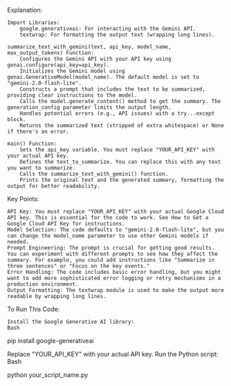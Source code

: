 Explanation:

    Import Libraries:
        google.generativeai: For interacting with the Gemini API.
        textwrap: For formatting the output text (wrapping long lines).

    summarize_text_with_gemini(text, api_key, model_name, max_output_tokens) Function:
        Configures the Gemini API with your API key using genai.configure(api_key=api_key).
        Initializes the Gemini model using genai.GenerativeModel(model_name). The default model is set to "gemini-2.0-flash-lite".
        Constructs a prompt that includes the text to be summarized, providing clear instructions to the model.
        Calls the model.generate_content() method to get the summary. The generation_config parameter limits the output length.
        Handles potential errors (e.g., API issues) with a try...except block.
        Returns the summarized text (stripped of extra whitespace) or None if there's an error.

    main() Function:
        Sets the api_key variable. You must replace "YOUR_API_KEY" with your actual API key.
        Defines the text_to_summarize. You can replace this with any text you want to summarize.
        Calls the summarize_text_with_gemini() function.
        Prints the original text and the generated summary, formatting the output for better readability.

Key Points:

    API Key: You must replace "YOUR_API_KEY" with your actual Google Cloud API key. This is essential for the code to work. See How to Get a Google Cloud API Key for instructions.
    Model Selection: The code defaults to "gemini-2.0-flash-lite", but you can change the model_name parameter to use other Gemini models if needed.
    Prompt Engineering: The prompt is crucial for getting good results. You can experiment with different prompts to see how they affect the summary. For example, you could add instructions like "Summarize in three sentences" or "Focus on the key events."
    Error Handling: The code includes basic error handling, but you might want to add more sophisticated error logging or retry mechanisms in a production environment.
    Output Formatting: The textwrap module is used to make the output more readable by wrapping long lines.

To Run This Code:

    Install the Google Generative AI library:
    Bash

pip install google-generativeai

Replace "YOUR_API_KEY" with your actual API key.
Run the Python script:
Bash

python your_script_name.py
